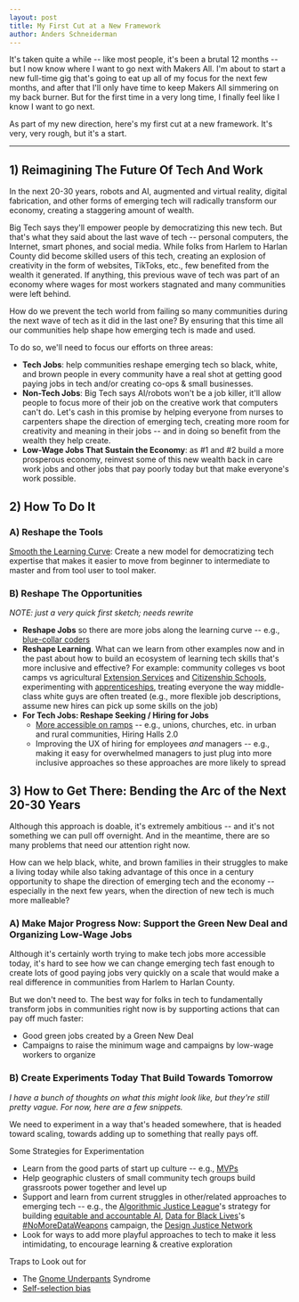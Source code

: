 ```yaml
---
layout: post
title: My First Cut at a New Framework
author: Anders Schneiderman
---
```


It's taken quite a while -- like most people, it's been a brutal 12 months -- but I now know where I want to go next with Makers All. I'm about to start a new full-time gig that's going to eat up all of my focus for the next few months, and after that I'll only have time to keep Makers All simmering on my back burner. But for the first time in a very long time, I finally feel like I know I want to go next. 

As part of my new direction, here's my first cut at a new framework. It's very, very rough, but it's a start.

<hr/>


## 1) Reimagining The Future Of Tech And Work

In the next 20-30 years, robots and AI, augmented and virtual reality, digital fabrication, and other forms of emerging tech will radically transform our economy, creating a staggering amount of wealth.

Big Tech says they'll empower people by democratizing this new tech. But that's what they said about the last wave of tech -- personal computers, the Internet, smart phones, and social media. While folks from Harlem to Harlan County did become skilled users of this tech, creating an explosion of creativity in the form of websites, TikToks, etc., few benefited from the wealth it generated. If anything, this previous wave of tech was part of an economy where wages for most workers stagnated and many communities were left behind.

How do we prevent the tech world from failing so many communities during the next wave of tech as it did in the last one? By ensuring that this time all our communities help shape how emerging tech is made and used. 

To do so, we'll need to focus our efforts on three areas:

- __Tech Jobs__:  help communities reshape emerging tech so black, white, and brown people in every community have a real shot at getting good paying jobs in tech and/or creating co-ops & small businesses.
- __Non-Tech Jobs__: Big Tech says AI/robots won't be a job killer, it'll allow people to focus more of their job on the creative work that computers can't do. Let's cash in this promise by helping everyone from nurses to carpenters shape the direction of emerging tech, creating more room for creativity and meaning in their jobs -- and in doing so benefit from the wealth they help create.
- __Low-Wage Jobs That Sustain the Economy__:  as #1 and #2 build a more prosperous economy, reinvest some of this new wealth back in care work jobs and other jobs that pay poorly today but that make everyone's work possible.

## 2) How To Do It

### A) Reshape the Tools

[Smooth the Learning Curve](https://toolkit.makersall.org/pages/30-smooth/00-index.html): Create a new model for democratizing tech expertise that makes it easier to move from beginner to intermediate to master and from tool user to tool maker.

### B) Reshape The Opportunities 

_NOTE: just a very quick first sketch; needs rewrite_

- __Reshape Jobs__ so there are more jobs along the learning curve -- e.g., [blue-collar coders](https://toolkit.makersall.org/pages/30-smooth/20-continuum-skill.html)
- __Reshape Learning__. What can we learn from other examples now and in the past about how to build an ecosystem of learning tech skills that's more inclusive and effective? For example: community colleges vs boot camps vs agricultural [Extension Services](https://toolkit.makersall.org/pages/10-intro/30-extension-citizenship-schools.html) and [Citizenship Schools](https://toolkit.makersall.org/pages/70-civic/20-citizenship-schools.html), experimenting with [apprenticeships](https://toolkit.makersall.org/pages/50-support/20-training-work.html#apprenticeships), treating everyone the way middle-class white guys are often treated (e.g., more flexible job descriptions, assume new hires can pick up some skills on the job)
- __For Tech Jobs: Reshape Seeking / Hiring for Jobs__
  - [More accessible on ramps](https://toolkit.makersall.org/pages/50-support/10-community-support.html#create-multiple-on-ramps) --   e.g., unions, churches, etc. in urban and rural communities, Hiring Halls 2.0
  - Improving the UX of hiring for employees _and_ managers -- e.g., making it easy for overwhelmed managers to just plug into more inclusive approaches so these approaches are more likely to spread


## 3) How to Get There: Bending the Arc of the Next 20-30 Years


Although this approach is doable, it's extremely ambitious -- and it's not something we can pull off overnight. And in the meantime, there are so many problems that need our attention right now. 

How can we help black, white, and brown families in their struggles to make a living today while also taking advantage of this once in a century opportunity to shape the direction of emerging tech and the economy -- especially in the next few years, when the direction of new tech is much more malleable?

### A) Make Major Progress Now: Support the Green New Deal and Organizing Low-Wage Jobs

Although it's certainly worth trying to make tech jobs more accessible today, it's hard to see how we can change emerging tech fast enough to create lots of good paying jobs very quickly on a scale that would make a real difference in communities from Harlem to Harlan County.

But we don't need to. The best way for folks in tech to fundamentally transform jobs in communities right now is by supporting actions that can pay off much faster:
- Good green jobs created by a Green New Deal
- Campaigns to raise the minimum wage and campaigns by low-wage workers to organize

### B) Create Experiments Today That Build Towards Tomorrow

_I have a bunch of thoughts on what this might look like, but they're still pretty vague. For now, here are a few snippets._


We need to experiment in a way that's headed somewhere, that is headed toward scaling, towards adding up to something that really pays off.

Some Strategies for Experimentation
- Learn from the good parts of start up culture -- e.g., [MVPs](https://www.agilealliance.org/glossary/mvp/)
- Help geographic clusters of small community tech groups build grassroots power together and level up
- Support and learn from current struggles in other/related approaches to emerging tech -- e.g., the [Algorithmic Justice League](https://www.ajl.org/)'s strategy for building [equitable and accountable AI](https://www.ajl.org/about), [Data for Black Lives](https://d4bl.org/)'s [#NoMoreDataWeapons](https://blog.d4bl.org/introducing-nomoredataweapons/) campaign, the [Design Justice Network](https://designjustice.org/)
- Look for ways to add more playful approaches to tech to make it less intimidating, to encourage learning & creative exploration

Traps to Look out for
- The [Gnome Underpants](https://www.youtube.com/watch?v=a5ih_TQWqCA) Syndrome
- [Self-selection bias](https://toolkit.makersall.org/pages/30-smooth/10-culture-community-coding-UX.html)

